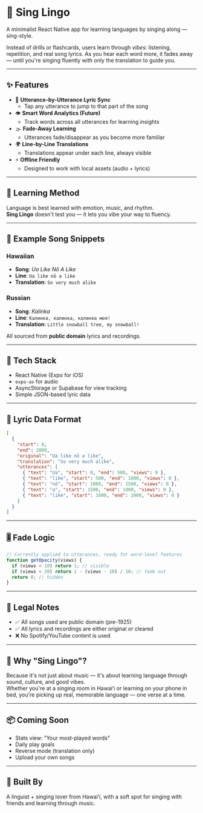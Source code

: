 
# 🎤 Sing Lingo

A minimalist React Native app for learning languages by singing along — sing-style.

Instead of drills or flashcards, users learn through *vibes*: listening, repetition, and real song lyrics. As you hear each word more, it fades away — until you're singing fluently with only the translation to guide you.

---

## ✨ Features

- 🎵 **Utterance-by-Utterance Lyric Sync**
  - Tap any utterance to jump to that part of the song
- 👁️ **Smart Word Analytics (Future)**
  - Track words across all utterances for learning insights
- 🌫️ **Fade-Away Learning**
  - Utterances fade/disappear as you become more familiar
- 🌍 **Line-by-Line Translations**
  - Translations appear under each line, always visible
- ⚡ **Offline Friendly**
  - Designed to work with local assets (audio + lyrics)

---

## 🧠 Learning Method

Language is best learned with emotion, music, and rhythm.  
**Sing Lingo** doesn't test you — it lets you vibe your way to fluency.

---

## 🌺 Example Song Snippets

### Hawaiian
- **Song**: *Ua Like Nō A Like*
- **Line**: `Ua like nō a like`  
- **Translation**: `So very much alike`

### Russian
- **Song**: *Kalinka*
- **Line**: `Калинка, калинка, калинка моя!`  
- **Translation**: `Little snowball tree, my snowball!`

All sourced from **public domain** lyrics and recordings.

---

## 🧱 Tech Stack

- React Native (Expo for iOS)
- `expo-av` for audio
- AsyncStorage or Supabase for view tracking
- Simple JSON-based lyric data

---

## 📁 Lyric Data Format

```json
[
  {
    "start": 0,
    "end": 2000,
    "original": "Ua like nō a like",
    "translation": "So very much alike",
    "utterances": [
      { "text": "Ua", "start": 0, "end": 500, "views": 0 },
      { "text": "like", "start": 500, "end": 1000, "views": 0 },
      { "text": "nō", "start": 1000, "end": 1500, "views": 0 },
      { "text": "a", "start": 1500, "end": 1800, "views": 0 },
      { "text": "like", "start": 1800, "end": 2000, "views": 0 }
    ]
  }
]
```

---

## 🎚️ Fade Logic

```ts
// Currently applied to utterances, ready for word-level features
function getOpacity(views) {
  if (views < 10) return 1; // visible
  if (views < 20) return 1 - (views - 10) / 10; // fade out
  return 0; // hidden
}
```

---

## 🔐 Legal Notes

- ✅ All songs used are public domain (pre-1925)
- ✅ All lyrics and recordings are either original or cleared
- ❌ No Spotify/YouTube content is used

---

## 🙌 Why "Sing Lingo"?

Because it's not just about music — it's about learning language through sound, culture, and good vibes.  
Whether you're at a singing room in Hawaiʻi or learning on your phone in bed, you're picking up real, memorable language — one verse at a time.

---

## 📦 Coming Soon

- Stats view: "Your most-played words"
- Daily play goals
- Reverse mode (translation only)
- Upload your own songs

---

## 🧡 Built By

A linguist + singing lover from Hawaiʻi, with a soft spot for singing with friends and learning through music.
